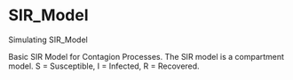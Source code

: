 # SIR_Model
Simulating SIR_Model


Basic SIR Model for Contagion Processes. The SIR model is a compartment model. S = Susceptible, I = Infected, R = Recovered.
